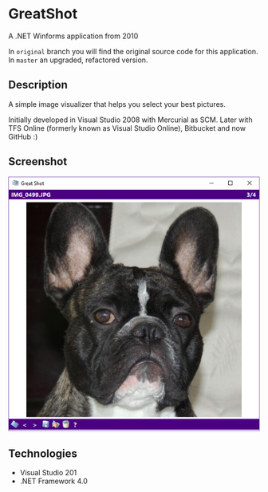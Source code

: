 # GreatShot

A .NET Winforms application from 2010

In `original` branch you will find the original source code for this application. In `master` an upgraded, refactored version.

## Description

A simple image visualizer that helps you select your best pictures. 

Initially developed in Visual Studio 2008 with Mercurial as SCM. Later with TFS Online (formerly known as Visual Studio Online), Bitbucket and now GitHub :)

## Screenshot

![screenshot](https://raw.githubusercontent.com/mamcer/great-shot/master/doc/screenshot.png)

## Technologies

- Visual Studio 201
- .NET Framework 4.0